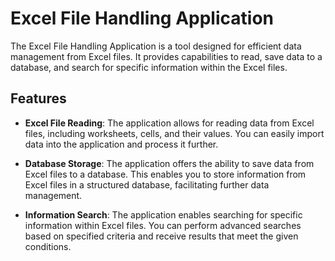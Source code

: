 # Excel File Handling Application

The Excel File Handling Application is a tool designed for efficient data management from Excel files. It provides capabilities to read, save data to a database, and search for specific information within the Excel files.

## Features

- **Excel File Reading**: The application allows for reading data from Excel files, including worksheets, cells, and their values. You can easily import data into the application and process it further.

- **Database Storage**: The application offers the ability to save data from Excel files to a database. This enables you to store information from Excel files in a structured database, facilitating further data management.

- **Information Search**: The application enables searching for specific information within Excel files. You can perform advanced searches based on specified criteria and receive results that meet the given conditions.


